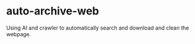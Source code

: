 # auto-archive-web

Using AI and crawler to automatically search and download and clean the webpage.

